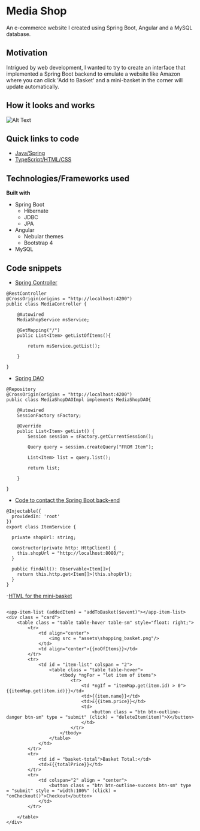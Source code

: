 # Media Shop
An e-commerce website I created using Spring Boot, Angular and a MySQL database.
## Motivation
Intrigued by web development, I wanted to try to create an interface that implemented a Spring Boot backend to emulate a website like Amazon where you can click 'Add to Basket' and a mini-basket in the corner will update automatically.
## How it looks and works
![Alt Text](https://media.giphy.com/media/eyzJKlN4X3PkpuQBXd/giphy.gif)
## Quick links to code
- [Java/Spring](https://github.com/PSReyat/Media-Shop/tree/master/src/main/java/com/angularboot/mediashop)
- [TypeScript/HTML/CSS](https://github.com/PSReyat/Media-Shop/tree/master/src/app)
## Technologies/Frameworks used
**Built with**
- Spring Boot
  - Hibernate
  - JDBC
  - JPA
- Angular
  - Nebular themes
  - Bootstrap 4
- MySQL
## Code snippets
- [Spring Controller](https://github.com/PSReyat/Media-Shop/blob/master/src/main/java/com/angularboot/mediashop/controller/MediaController.java)

```
@RestController
@CrossOrigin(origins = "http://localhost:4200")
public class MediaController {
	
	@Autowired
	MediaShopService msService;
	
	@GetMapping("/")
	public List<Item> getListOfItems(){
		
		return msService.getList();
		
	}

}
```
- [Spring DAO](https://github.com/PSReyat/Media-Shop/blob/master/src/main/java/com/angularboot/mediashop/dao/MediaShopDAOImpl.java)

```
@Repository
@CrossOrigin(origins = "http://localhost:4200")
public class MediaShopDAOImpl implements MediaShopDAO{
	
	@Autowired
	SessionFactory sFactory;

	@Override
	public List<Item> getList() {
		Session session = sFactory.getCurrentSession();
		
		Query query = session.createQuery("FROM Item");
		
		List<Item> list = query.list();
		
		return list;
		
	}

}
```
- [Code to contact the Spring Boot back-end](https://github.com/PSReyat/Media-Shop/blob/master/src/app/Service/item-service/item-service.service.ts)
```
@Injectable({
  providedIn: 'root'
})
export class ItemService {

  private shopUrl: string;

  constructor(private http: HttpClient) { 
    this.shopUrl = "http://localhost:8080/";
  }

  public findAll(): Observable<Item[]>{
    return this.http.get<Item[]>(this.shopUrl);
  }
}
```
-[HTML for the mini-basket](https://github.com/PSReyat/Media-Shop/tree/master/src/app/Components/item-checkout-list)
```
  
<app-item-list (addedItem) = "addToBasket($event)"></app-item-list>
<div class = "card">
    <table class = "table table-hover table-sm" style="float: right;">
        <tr>
            <td align="center">
                <img src = "assets\shopping_basket.png"/>
            </td>
            <td align="center">{{noOfItems}}</td>
        </tr>
        <tr>
            <td id = "item-list" colspan = "2">
                <table class = "table table-hover">
                    <tbody *ngFor = "let item of items">
                        <tr>
                            <td *ngIf = "itemMap.get(item.id) > 0">{{itemMap.get(item.id)}}</td>
                            <td>{{item.name}}</td>
                            <td>£{{item.price}}</td>
                            <td>
                                <button class = "btn btn-outline-danger btn-sm" type = "submit" (click) = "deleteItem(item)">X</button>
                            </td>
                        </tr>
                    </tbody>
                </table>
            </td>
        </tr>
        <tr>
            <td id = "basket-total">Basket Total:</td>
            <td>£{{totalPrice}}</td>
        </tr>
        <tr>
            <td colspan="2" align = "center">
                <button class = "btn btn-outline-success btn-sm" type = "submit" style = "width:100%" (click) = "onCheckout()">Checkout</button>
            </td>
        </tr>
        
    </table>
</div>
```
